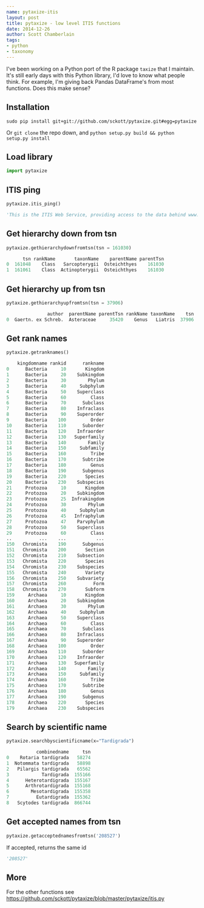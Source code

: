 ```yaml
---
name: pytaxize-itis
layout: post
title: pytaxize - low level ITIS functions
date: 2014-12-26
author: Scott Chamberlain
tags:
- python
- taxonomy
---
```


I've been working on a Python port of the R package `taxize` that I maintain. It's still early days with this Python library, I'd love to know what people think. For example, I'm giving back Pandas DataFrame's from most functions. Does this make sense?

## Installation

```
sudo pip install git+git://github.com/sckott/pytaxize.git#egg=pytaxize
```

Or `git clone` the repo down, and `python setup.py build && python setup.py install`

## Load library

```python
import pytaxize
```

## ITIS ping

```python
pytaxize.itis_ping()
```

```python
'This is the ITIS Web Service, providing access to the data behind www.itis.gov. The database contains 665,266 scientific names (501,207 of them valid/accepted) and 122,735 common names.'
```

## Get hierarchy down from tsn

```python
pytaxize.gethierarchydownfromtsn(tsn = 161030)
```

```python
      tsn rankName       taxonName    parentName parentTsn
0  161048    Class   Sarcopterygii  Osteichthyes    161030
1  161061    Class  Actinopterygii  Osteichthyes    161030
```

## Get hierarchy up from tsn

```python
pytaxize.gethierarchyupfromtsn(tsn = 37906)
```

```python
               author  parentName parentTsn rankName taxonName    tsn
0  Gaertn. ex Schreb.  Asteraceae     35420    Genus   Liatris  37906
```

## Get rank names

```python
pytaxize.getranknames()
```

```python
    kingdomname rankid      rankname
0      Bacteria     10       Kingdom
1      Bacteria     20    Subkingdom
2      Bacteria     30        Phylum
3      Bacteria     40     Subphylum
4      Bacteria     50    Superclass
5      Bacteria     60         Class
6      Bacteria     70      Subclass
7      Bacteria     80    Infraclass
8      Bacteria     90    Superorder
9      Bacteria    100         Order
10     Bacteria    110      Suborder
11     Bacteria    120    Infraorder
12     Bacteria    130   Superfamily
13     Bacteria    140        Family
14     Bacteria    150     Subfamily
15     Bacteria    160         Tribe
16     Bacteria    170      Subtribe
17     Bacteria    180         Genus
18     Bacteria    190      Subgenus
19     Bacteria    220       Species
20     Bacteria    230    Subspecies
21     Protozoa     10       Kingdom
22     Protozoa     20    Subkingdom
23     Protozoa     25  Infrakingdom
24     Protozoa     30        Phylum
25     Protozoa     40     Subphylum
26     Protozoa     45   Infraphylum
27     Protozoa     47    Parvphylum
28     Protozoa     50    Superclass
29     Protozoa     60         Class
..          ...    ...           ...
150   Chromista    190      Subgenus
151   Chromista    200       Section
152   Chromista    210    Subsection
153   Chromista    220       Species
154   Chromista    230    Subspecies
155   Chromista    240       Variety
156   Chromista    250    Subvariety
157   Chromista    260          Form
158   Chromista    270       Subform
159     Archaea     10       Kingdom
160     Archaea     20    Subkingdom
161     Archaea     30        Phylum
162     Archaea     40     Subphylum
163     Archaea     50    Superclass
164     Archaea     60         Class
165     Archaea     70      Subclass
166     Archaea     80    Infraclass
167     Archaea     90    Superorder
168     Archaea    100         Order
169     Archaea    110      Suborder
170     Archaea    120    Infraorder
171     Archaea    130   Superfamily
172     Archaea    140        Family
173     Archaea    150     Subfamily
174     Archaea    160         Tribe
175     Archaea    170      Subtribe
176     Archaea    180         Genus
177     Archaea    190      Subgenus
178     Archaea    220       Species
179     Archaea    230    Subspecies
```

## Search by scientific name

```python
pytaxize.searchbyscientificname(x="Tardigrada")
```

```python
           combinedname     tsn
0    Rotaria tardigrada   58274
1  Notommata tardigrada   58898
2   Pilargis tardigrada   65562
3            Tardigrada  155166
4      Heterotardigrada  155167
5      Arthrotardigrada  155168
6        Mesotardigrada  155358
7          Eutardigrada  155362
8   Scytodes tardigrada  866744
```

## Get accepted names from tsn

```python
pytaxize.getacceptednamesfromtsn('208527')
```

If accepted, returns the same id

```python
'208527'
```

## More

For the other functions see https://github.com/sckott/pytaxize/blob/master/pytaxize/itis.py
